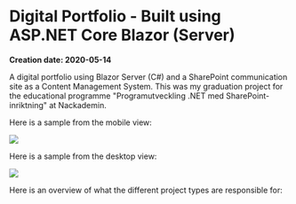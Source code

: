# Digital Portfolio - Built using ASP.NET Core Blazor (Server)

**Creation date: 2020-05-14**

A digital portfolio using Blazor Server (C#) and a SharePoint communication site as a Content Management System. This was my graduation project for the educational programme "Programutveckling .NET med SharePoint-inriktning" at Nackademin.

Here is a sample from the mobile view:

![](gifs/preview-mobile.gif)

Here is a sample from the desktop view:

![](gifs/preview-desktop.gif)

Here is an overview of what the different project types are responsible for:


